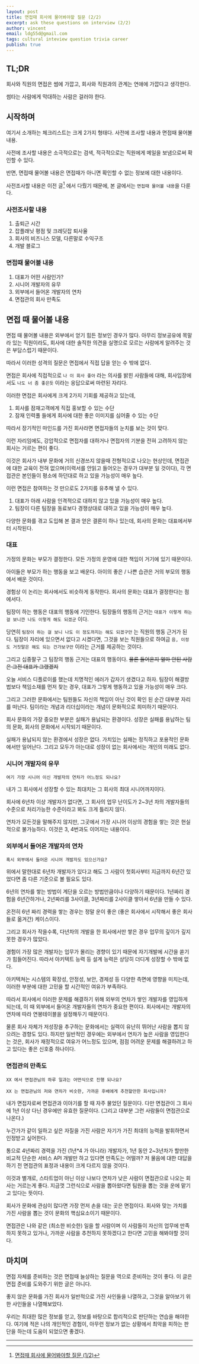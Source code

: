 ```yaml
---
layout: post
title: 면접때 회사에 물어봐야할 질문 (2/2)
excerpt: ask these questions on interview (2/2)
author: vincent
email: ldg55d@gmail.com
tags: cultural inteview question trivia career
publish: true
---
```


## TL;DR

회사와 직원의 면접은 썸에 가깝고, 회사와 직원과의 관계는 연애에 가깝다고 생각한다.

썸타는 사람에게 막대하는 사람은 걸러야 한다.

## 시작하며

여기서 소개하는 체크리스트는 크게 2가지 형태다. 사전에 조사할 내용과 면접때 물어볼 내용.

사전에 조사할 내용은 소극적으로는 검색, 적극적으로는 직원에게 메일을 보냄으로써 확인할 수 있다.

반면, 면접때 물어볼 내용은 면접때가 아니면 확인할 수 없는 정보에 대한 내용이다.

사전조사할 내용은 이전 글[^1] 에서 다뤘기 때문에, 본 글에서는 `면접때 물어볼 내용`을 다룬다.

### 사전조사할 내용

1. 출퇴근 시간
2. 잡플래닛 평점 및 크레딧잡 퇴사율
3. 회사의 비즈니스 모델, 다른말로 수익구조
4. 개발 블로그

### 면접때 물어볼 내용

1. 대표가 어떤 사람인가?
2. 시니어 개발자의 유무
3. 외부에서 들어온 개발자의 연차
4. 면접관의 회사 만족도

## 면접 때 물어볼 내용

면접 때 물어볼 내용은 외부에서 얻기 힘든 정보인 경우가 많다.
아무리 정보공유에 목말라 있는 직원이라도, 회사에 대한 솔직한 의견을 실명으로 모르는 사람에게 알려주는 것은 부담스럽기 때문이다.

따라서 이러한 성격의 질문은 면접에서 직접 답을 얻는 수 밖에 없다.

면접은 회사에 직접적으로 `나 이 회사 좋아` 라는 의사를 밝힌 사람들에 대해, 회사입장에서도 `나도 너 좀 좋은듯` 이라는 응답으로써 마련된 자리다.

이러한 면접은 회사에게 크게 2가지 기회를 제공하고 있는데,

1. 회사를 잠재고객에게 직접 홍보할 수 있는 수단
2. 잠재 인력풀 들에게 회사에 대한 좋은 이미지를 심어줄 수 있는 수단

따라서 장기적인 마인드를 가진 회사라면 면접자들의 눈치를 보는 것이 맞다.

이런 자리임에도, 강압적으로 면접자를 대하거나 면접자의 기분을 전혀 고려하지 않는 회사는 거르는 편이 좋다.

이것은 회사가 내부 문화에 거의 신경쓰지 않을때 전형적으로 나오는 현상인데, 면접관에 대한 교육이 전혀 없으며(이력서를 안읽고 들어오는 경우가 대부분 일 것이다), 각 면접관은 본인들이 평소에 하던대로 하고 있을 가능성이 매우 높다.

이런 면접은 참여하는 것 만으로도 2가지를 유추해 낼 수 있다.

1. 대표가 아래 사람을 인격적으로 대하지 않고 있을 가능성이 매우 높다.
2. 팀장이 다른 팀장을 동료보다 경쟁상대로 대하고 있을 가능성이 매우 높다.

다양한 문화를 겪고 도입해 본 결과 얻은 결론이 하나 있는데, 회사의 문화는 대표에서부터 시작된다.

### 대표

가정의 문화는 부모가 결정한다. 모든 가정의 운영에 대한 책임이 거기에 있기 때문이다.

아이들은 부모가 하는 행동을 보고 배운다. 아이의 좋은 / 나쁜 습관은 거의 부모의 행동에서 배운 것이다.

경험상 이 논리는 회사에서도 비슷하게 동작한다. 회사의 문화는 대표가 결정한다는 점에서다.

팀장이 하는 행동은 대표의 행동에 기인한다. 팀장들의 행동의 근거는 `대표가 이렇게 하는 걸 보니깐 나도 이렇게 해도 되겠군` 이다.

당연히 `팀장이 하는 걸 보니 나도 이 정도까지는 해도 되겠구만` 는 직원의 행동 근거가 된다.
팀장이 자리에 있으면서 없다고 시켰다면, 그것을 보는 직원들으로 하여금 `음, 이정도 거짓말은 해도 되는 건가보구만` 이라는 근거를 제공하는 것이다.

그리고 십중팔구 그 팀장의 행동 근거는 대표의 행동이다. ~~물론 들어온지 얼마 안된 사람은 그전 대표가 그랬겠지~~

오늘 서비스 디플로이를 했는데 치명적인 에러가 갑자기 생겼다고 하자.
팀장이 해결방법보다 책임소재를 먼저 찾는 경우, 대표가 그렇게 행동하고 있을 가능성이 매우 크다.

그리고 그러한 문화에서는 팀원들도 자신의 책임이 아닌 것이 확인 된 순간 대부분 자리를 떠난다. 팀이라는 개념과 리더십이라는 개념이 문화적으로 희미하기 때문이다.

회사 문화의 가장 중요한 부분은 실패가 용납되는 환경이다. 성장은 실패를 용납하는 팀의 문화, 회사의 문화에서 시작되기 때문이다.

실패가 용납되지 않는 환경에서 성장은 없다. 가치있는 실패는 정직하고 포용적인 문화에서만 일어난다. 
그리고 모두가 아는대로 성장이 없는 회사에서는 개인의 미래도 없다.

### 시니어 개발자의 유무

`여기 가장 시니어 이신 개발자의 연차가 어느정도 되나요?`

내가 그 회사에서 성장할 수 있는 최대치는 그 회사의 최대 시니어까지이다.

회사에 6년차 이상 개발자가 없다면, 그 회사의 업무 난이도가 2~3년 차의 개발자들의 수준으로 처리가능한 수준이라고 봐도 크게 틀리지 않다.

연차가 모든것을 말해주지 않지만, 그곳에서 가장 시니어 이상의 경험을 쌓는 것은 현실적으로 불가능하다.
이것은 3, 4번과도 이어지는 내용이다.

### 외부에서 들어온 개발자의 연차

`혹시 외부에서 들어온 시니어 개발자도 있으신가요?`

위에서 말한대로 6년차 개발자가 있다고 해도 그 사람이 첫회사부터 지금까지 6년간 있었다면 좀 다른 기준으로 볼 필요도 있다.

6년의 연차를 쌓는 방법이 계단을 오르는 방법만큼이나 다양하기 때문이다.
1년짜리 경험을 6년간하거나, 2년짜리를 3사이클, 3년짜리를 2사이클 쌓아서 6년을 만들 수 있다.

온전히 6년 짜리 경력을 쌓는 경우는 정말 운이 좋은 (좋은 회사에서 시작해서 좋은 회사들로 옮겨간) 케이스이다.

그리고 회사가 작을수록, 다년차의 개발을 한 회사에서만 쌓은 경우 업무의 깊이가 깊지 못한 경우가 많았다.

경험이 가장 많은 개발자는 업무가 몰리는 경향이 있기 때문에 자기개발에 시간을 쏟기가 힘들어진다. 따라서 아키텍트 능력 등 설계 능력은 상당히 더디게 성장할 수 밖에 없다.

아키텍쳐는 시스템의 확장성, 안정성, 보안, 경제성 등 다양한 측면에 영향을 미치는데, 이러한 부분에 대한 고민을 할 시간적인 여유가 부족하다.

따라서 회사에서 이러한 문제를 해결하기 위해 외부의 연차가 쌓인 개발자를 영입하게 되는데, 이 때 외부에서 들어온 개발자들의 연차가 중요한 편이다.
회사에서는 개발자의 연차에 따라 연봉테이블을 설정해두기 때문이다.

물론 회사 자체가 저성장을 추구하는 문화에서는 실력이 유난히 뛰어난 사람을 뽑지 않으려는 경향도 있다.
하지만 일반적인 경우에는 외부에서 연차가 높은 사람을 영입한다는 것은, 회사가 재정적으로 여유가 어느정도 있으며, 점점 어려운 문제를 해결하려고 하고 있다는 좋은 신호중 하나이다.

### 면접관의 만족도

`XX 에서 면접관님의 하루 일과는 어떤식으로 진행 되나요?`

`XX 는 면접관님의 저와 연차가 비슷한, 가까운 후배에게 추천할만한 회사입니까?`

내가 면접자로써 면접관과 이야기를 할 때 자주 물었던 질문이다.
다만 면접관이 그 회사에 1년 이상 다닌 경우에만 유효한 질문이다. (그리고 대부분 그런 사람들이 면접관으로 나온다.)

누간가가 같이 일하고 싶은 자질을 가진 사람은 자기가 가진 최대의 능력을 발휘하면서 인정받고 싶어한다.

통으로 4년짜리 경력을 가진 (1년*4 가 아니라) 개발자가, 1년 동안 2~3년차가 할만한 비교적 단순한 서비스 API 개발만 하고 있다면 만족도는 어떨까?
저 물음에 대한 대답을 하기 전 면접관의 표정과 내용이 크게 다르지 않을 것이다.

이것과 별개로, 스타트업이 아닌 이상 나보다 연차가 낮은 사람이 면접관으로 나오는 회사는 거르는게 좋다.
지금껏 그런식으로 사람을 뽑아왔다면 팀원을 뽑는 것을 운에 맡기고 있다는 뜻이다.

회사가 문화에 관심이 많다면 가장 먼저 손을 대는 곳은 면접이다.
회사와 맞는 가치를 가진 사람을 뽑는 것이 문화의 핵심요소이기 때문이다.

면접관은 나와 같은 (최소한 비슷한) 일을 할 사람이며 이 사람들이 자신의 업무에 만족하지 못하고 있거나, 가까운 사람을 추천하지 못하겠다고 한다면 고민을 해봐야할 것이다.

## 마치며

면접 자체를 준비하는 것은 면접때 늘상하는 질문을 역으로 준비하는 것이 좋다. 이 글은 면접 준비를 도와주기 위한 글은 아니다.

좋지 않은 문화를 가진 회사가 일반적으로 가진 사인들을 나열하고, 그것을 알아보기 위한 사인들을 나열해보았다.

우리는 최대한 많은 정보를 얻고, 정보를 바탕으로 합리적으로 판단하는 연습을 해야한다.
여기에 적은 나의 개인적인 경험이, 아무런 정보가 없는 상황에서 최악을 피하는 판단을 하는데 도움이 되었으면 좋겠다.

----
[^1]: [면접때 회사에 물어봐야할 질문 (1/2)](http://blog.haandol.com/2020/03/08/what-you-should-ask-on-interview.html)